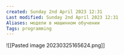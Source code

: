 ```yaml
---
created: Sunday 2nd April 2023 12:31
Last modified: Sunday 2nd April 2023 12:31
Aliases: модели в машинном обучении
Tags: programming
---
```



![[Pasted image 20230325165624.png]]

